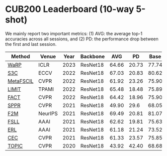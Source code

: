 # CUB200 Leaderboard (10-way 5-shot)

We mainly report two important metrics: (1) AVG: the average top-1 accuracies across all sessions, and (2) PD: the performance drop between the first and last session. 

|Method|Venue|Year|Backbone|AVG|PD|Base|Last|Code|
|------|------|------|------|------|------|------|------|------|
[WaRP](https://openreview.net/pdf?id=kPLzOfPfA2l)|ICLR|2023|ResNet18|64.66|20.73|77.74|57.01|[Pytorch](https://github.com/EdwinKim3069/WaRP-CIFSL)
[S3C](https://www.ecva.net/papers/eccv_2022/papers_ECCV/papers/136850427.pdf)|ECCV|2022|ResNet18|67.03|20.83|80.62|58.95|[Pytorch](https://github.com/JAYATEJAK/S3C)
[MetaFSCIL](https://openaccess.thecvf.com/content/CVPR2022/papers/Chi_MetaFSCIL_A_Meta-Learning_Approach_for_Few-Shot_Class_Incremental_Learning_CVPR_2022_paper.pdf)|CVPR|2022|ResNet18|61.92|23.26|75.90|52.64|Pytorch
[LIMIT](https://arxiv.org/pdf/2203.17030)|TPAMI|2022|ResNet18|65.48|18.48|75.89|57.41|[Pytorch](https://github.com/LAMDA-CL/TPAMI-Limit)
[FACT](https://openaccess.thecvf.com/content/CVPR2022/papers/Zhou_Forward_Compatible_Few-Shot_Class-Incremental_Learning_CVPR_2022_paper.pdf)|CVPR|2022|ResNet18|64.42|18.96|75.90|56.94|[Pytorch](https://github.com/LAMDA-CL/CVPR22-Fact)
[SPPR](https://openaccess.thecvf.com/content/CVPR2021/papers/Zhu_Self-Promoted_Prototype_Refinement_for_Few-Shot_Class-Incremental_Learning_CVPR_2021_paper.pdf)|CVPR|2021|ResNet18|49.90|29.6|68.05|38.45|[Pytorch](https://github.com/zhukaii/SPPR)
[F2M](https://openreview.net/pdf?id=ALvt7nXa2q)|NeurIPS|2021|ResNet18|69.49|20.81|81.07|60.26|[Pytorch](https://github.com/moukamisama/F2M)
[FSLL](https://arxiv.org/pdf/2103.00991)|AAAI|2021|ResNet18|62.62|19.81|75.63|55.82|Pytorch
[ERL](https://ojs.aaai.org/index.php/AAAI/article/view/16213)|AAAI|2021|ResNet18|61.18|21.24|73.52|52.28|Pytorch
[CEC](https://openaccess.thecvf.com/content/CVPR2021/papers/Zhang_Few-Shot_Incremental_Learning_With_Continually_Evolved_Classifiers_CVPR_2021_paper.pdf)|CVPR|2021|ResNet18|61.33|23.57|75.85|52.28|[Pytorch](https://github.com/icoz69/CEC-CVPR2021)|
|[TOPIC](https://openaccess.thecvf.com/content_CVPR_2020/papers/Tao_Few-Shot_Class-Incremental_Learning_CVPR_2020_paper.pdf)|CVPR|2020|ResNet18|43.92|42.40|68.68|26.28|[Pytorch](https://github.com/xyutao/fscil)|


